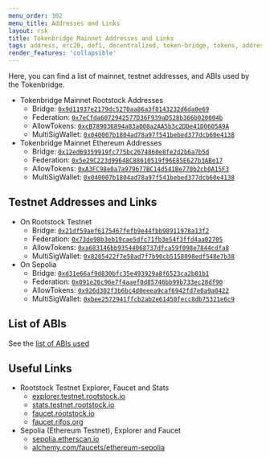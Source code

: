 ```yaml
---
menu_order: 302
menu_title: Addresses and Links
layout: rsk
title: Tokenbridge Mainnet Addresses and Links
tags: address, erc20, defi, decentralized, token-bridge, tokens, addresses, bridge, multisig, federation, quick-start, guides, tutorial, testnet, faucet, networks, dApps, tools, rsk, ethereum, smart-contracts, install, get-started, how-to, mainnet, sidechain, contracts
render_features: 'collapsible'
---
```


Here, you can find a list of mainnet, testnet addresses, and ABIs used by the Tokenbridge.

[](#top "collapsible")
- Tokenbridge Mainnet Rootstock Addresses
    - Bridge: [`0x9d11937e2179dc5270aa86a3f8143232d6da0e69`](https://explorer.rootstock.io/address/0x9d11937e2179dc5270aa86a3f8143232d6da0e69)
    - Federation: [`0x7eCfda6072942577D36F939aD528b366b020004b`](https://explorer.rootstock.io/address/0x7ecfda6072942577d36f939ad528b366b020004b)
    - AllowTokens: [`0xcB789036894a83a008a2AA5b3c2DDe41D0605A9A`](https://explorer.rootstock.io/address/0xcb789036894a83a008a2aa5b3c2dde41d0605a9a)
    - MultiSigWallet: [`0x040007b1804ad78a97f541bebed377dcb60e4138`](https://blockscout.com/rsk/mainnet/address/0x040007b1804aD78A97f541bEBED377dcb60E4138)
- Tokenbridge Mainnet Ethereum Addresses
    - Bridge: [`0x12ed69359919fc775bc2674860e8fe2d2b6a7b5d`](https://etherscan.io/address/0x12ed69359919fc775bc2674860e8fe2d2b6a7b5d)
    - Federation: [`0x5e29C223d99648C88610519f96E85E627b3ABe17`](https://etherscan.io/address/0x5e29C223d99648C88610519f96E85E627b3ABe17)
    - AllowTokens: [`0xA3FC98e0a7a979677BC14d541Be770b2cb0A15F3`](https://etherscan.io/address/0xa3fc98e0a7a979677bc14d541be770b2cb0a15f3)
    - MultiSigWallet: [`0x040007b1804ad78a97f541bebed377dcb60e4138`](https://etherscan.io/address/0x040007b1804ad78a97f541bebed377dcb60e4138)

## Testnet Addresses and Links

[](#top "collapsible")
- On Rootstock Testnet
    - Bridge: [`0x21df59aef6175467fefb9e44fbb98911978a13f2`](https://explorer.testnet.rootstock.io/address/0x21df59aef6175467fefb9e44fbb98911978a13f2)
    - Federation: [`0x73de98b3eb19cae5dfc71fb3e54f3ffd4aa02705`](https://explorer.testnet.rootstock.io/address/0x73de98b3eb19cae5dfc71fb3e54f3ffd4aa02705)
    - AllowTokens: [`0xa683146bb93544068737dfca59f098e7844cdfa8`](https://explorer.testnet.rootstock.io/address/0xa683146bb93544068737dfca59f098e7844cdfa8)
    - MultiSigWallet: [`0x8285422f7e58ad7f7b90cb5158098edf548e7b38`](https://explorer.testnet.rootstock.io/address/0x8285422f7e58ad7f7b90cb5158098edf548e7b38)
- On Sepolia
    - Bridge: [`0xd31e66af9d830bfc35e493929a8f6523ca2b01b1`](https://sepolia.etherscan.io/address/0xd31e66af9d830bfc35e493929a8f6523ca2b01b1)
    - Federation: [`0x091e26c96e7f4aaef0d85746bb99b733ec28df90`](https://sepolia.etherscan.io/address/0x091e26c96e7f4aaef0d85746bb99b733ec28df90)
    - AllowTokens: [`0x926d302f3b6bc4d0eeea9caf6942fd7e0a9a0422`](https://sepolia.etherscan.io/address/0x926d302f3b6bc4d0eeea9caf6942fd7e0a9a0422)
    - MultiSigWallet: [`0xbee2572941ffcb2ab2e61450fecc8db75321e6c9`](https://sepolia.etherscan.io/address/0xbee2572941ffcb2ab2e61450fecc8db75321e6c9)

## List of ABIs

See the [list of ABIs used](https://github.com/rsksmart/tokenbridge/tree/master/bridge/abi)

## Useful Links

[](#top "collapsible")
- Rootstock Testnet Explorer, Faucet and Stats
  - [explorer.testnet.rootstock.io](https://explorer.testnet.rootstock.io/)
  - [stats.testnet.rootstock.io](https://stats.testnet.rootstock.io/)
  - [faucet.rootstock.io](https://faucet.rootstock.io/)
  - [faucet.rifos.org](https://faucet.rifos.org/)
- Sepolia (Ethereum Testnet), Explorer and Faucet
  - [sepolia.etherscan.io](https://sepolia.etherscan.io/)
  - [alchemy.com/faucets/ethereum-sepolia](https://www.alchemy.com/faucets/ethereum-sepolia)

